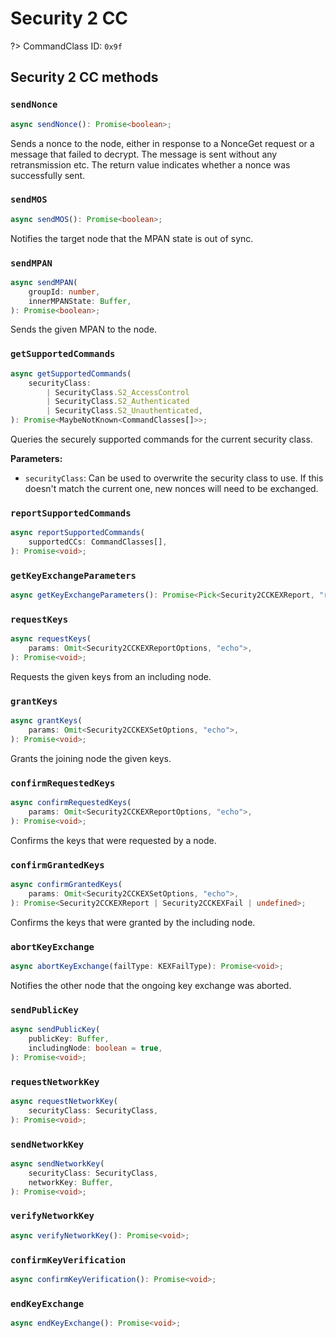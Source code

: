 # Security 2 CC

?> CommandClass ID: `0x9f`

## Security 2 CC methods

### `sendNonce`

```ts
async sendNonce(): Promise<boolean>;
```

Sends a nonce to the node, either in response to a NonceGet request or a message that failed to decrypt. The message is sent without any retransmission etc.
The return value indicates whether a nonce was successfully sent.

### `sendMOS`

```ts
async sendMOS(): Promise<boolean>;
```

Notifies the target node that the MPAN state is out of sync.

### `sendMPAN`

```ts
async sendMPAN(
	groupId: number,
	innerMPANState: Buffer,
): Promise<boolean>;
```

Sends the given MPAN to the node.

### `getSupportedCommands`

```ts
async getSupportedCommands(
	securityClass:
		| SecurityClass.S2_AccessControl
		| SecurityClass.S2_Authenticated
		| SecurityClass.S2_Unauthenticated,
): Promise<MaybeNotKnown<CommandClasses[]>>;
```

Queries the securely supported commands for the current security class.

**Parameters:**

- `securityClass`: Can be used to overwrite the security class to use. If this doesn't match the current one, new nonces will need to be exchanged.

### `reportSupportedCommands`

```ts
async reportSupportedCommands(
	supportedCCs: CommandClasses[],
): Promise<void>;
```

### `getKeyExchangeParameters`

```ts
async getKeyExchangeParameters(): Promise<Pick<Security2CCKEXReport, "requestCSA" | "echo" | "supportedKEXSchemes" | "supportedECDHProfiles" | "requestedKeys" | "_reserved"> | undefined>;
```

### `requestKeys`

```ts
async requestKeys(
	params: Omit<Security2CCKEXReportOptions, "echo">,
): Promise<void>;
```

Requests the given keys from an including node.

### `grantKeys`

```ts
async grantKeys(
	params: Omit<Security2CCKEXSetOptions, "echo">,
): Promise<void>;
```

Grants the joining node the given keys.

### `confirmRequestedKeys`

```ts
async confirmRequestedKeys(
	params: Omit<Security2CCKEXReportOptions, "echo">,
): Promise<void>;
```

Confirms the keys that were requested by a node.

### `confirmGrantedKeys`

```ts
async confirmGrantedKeys(
	params: Omit<Security2CCKEXSetOptions, "echo">,
): Promise<Security2CCKEXReport | Security2CCKEXFail | undefined>;
```

Confirms the keys that were granted by the including node.

### `abortKeyExchange`

```ts
async abortKeyExchange(failType: KEXFailType): Promise<void>;
```

Notifies the other node that the ongoing key exchange was aborted.

### `sendPublicKey`

```ts
async sendPublicKey(
	publicKey: Buffer,
	includingNode: boolean = true,
): Promise<void>;
```

### `requestNetworkKey`

```ts
async requestNetworkKey(
	securityClass: SecurityClass,
): Promise<void>;
```

### `sendNetworkKey`

```ts
async sendNetworkKey(
	securityClass: SecurityClass,
	networkKey: Buffer,
): Promise<void>;
```

### `verifyNetworkKey`

```ts
async verifyNetworkKey(): Promise<void>;
```

### `confirmKeyVerification`

```ts
async confirmKeyVerification(): Promise<void>;
```

### `endKeyExchange`

```ts
async endKeyExchange(): Promise<void>;
```
